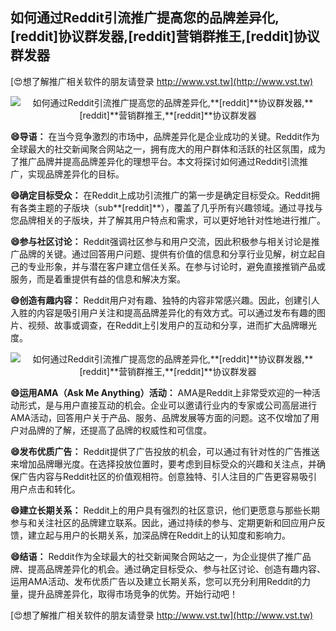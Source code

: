 ## **如何通过Reddit引流推广提高您的品牌差异化,**[reddit]**协议群发器,**[reddit]**营销群推王,**[reddit]**协议群发器**

[😍想了解推广相关软件的朋友请登录 http://www.vst.tw](http://www.vst.tw)

 <center><img src="https://vst.tw/MP4/tuiguang/png/8.png" alt="如何通过Reddit引流推广提高您的品牌差异化,**[reddit]**协议群发器,**[reddit]**营销群推王,**[reddit]**协议群发器"></center>

**😄导语：**
在当今竞争激烈的市场中，品牌差异化是企业成功的关键。Reddit作为全球最大的社交新闻聚合网站之一，拥有庞大的用户群体和活跃的社区氛围，成为了推广品牌并提高品牌差异化的理想平台。本文将探讨如何通过Reddit引流推广，实现品牌差异化的目标。

**😄确定目标受众：**
在Reddit上成功引流推广的第一步是确定目标受众。Reddit拥有各类主题的子版块（sub**[reddit]**），覆盖了几乎所有兴趣领域。通过寻找与您品牌相关的子版块，并了解其用户特点和需求，可以更好地针对性地进行推广。

**😄参与社区讨论：**
Reddit强调社区参与和用户交流，因此积极参与相关讨论是推广品牌的关键。通过回答用户问题、提供有价值的信息和分享行业见解，树立起自己的专业形象，并与潜在客户建立信任关系。在参与讨论时，避免直接推销产品或服务，而是着重提供有益的信息和解决方案。

**😄创造有趣内容：**
Reddit用户对有趣、独特的内容非常感兴趣。因此，创建引人入胜的内容是吸引用户关注和提高品牌差异化的有效方式。可以通过发布有趣的图片、视频、故事或调查，在Reddit上引发用户的互动和分享，进而扩大品牌曝光度。

 <center><img src="https://vst.tw/MP4/tuiguang/png/3.png" alt="如何通过Reddit引流推广提高您的品牌差异化,**[reddit]**协议群发器,**[reddit]**营销群推王,**[reddit]**协议群发器"></center>

**😄运用AMA（Ask Me Anything）活动：**
AMA是Reddit上非常受欢迎的一种活动形式，是与用户直接互动的机会。企业可以邀请行业内的专家或公司高层进行AMA活动，回答用户关于产品、服务、品牌发展等方面的问题。这不仅增加了用户对品牌的了解，还提高了品牌的权威性和可信度。

**😄发布优质广告：**
Reddit提供了广告投放的机会，可以通过有针对性的广告推送来增加品牌曝光度。在选择投放位置时，要考虑到目标受众的兴趣和关注点，并确保广告内容与Reddit社区的价值观相符。创意独特、引人注目的广告更容易吸引用户点击和转化。

**😄建立长期关系：**
Reddit上的用户具有强烈的社区意识，他们更愿意与那些长期参与和关注社区的品牌建立联系。因此，通过持续的参与、定期更新和回应用户反馈，建立起与用户的长期关系，加深品牌在Reddit上的认知度和影响力。

**😄结语：**
Reddit作为全球最大的社交新闻聚合网站之一，为企业提供了推广品牌、提高品牌差异化的机会。通过确定目标受众、参与社区讨论、创造有趣内容、运用AMA活动、发布优质广告以及建立长期关系，您可以充分利用Reddit的力量，提升品牌差异化，取得市场竞争的优势。开始行动吧！

[😍想了解推广相关软件的朋友请登录 http://www.vst.tw](http://www.vst.tw)




